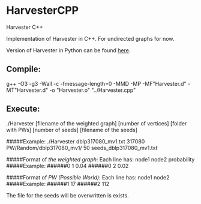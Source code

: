 # HarvesterCPP
Harvester C++

Implementation of Harvester in C++. For undirected graphs for now.

Version of Harvester in Python can be found [here](https://github.com/nd7141/influence-maximization/blob/e9dd1b354c7ce90cbe6fbcb4a866d43bb178a9ad/IC/ArbitraryP/Harvester.py). 

Compile:
--------
g++ -O3 -g3 -Wall -c -fmessage-length=0 -MMD -MP -MF"Harvester.d" -MT"Harvester.d" -o "Harvester.o" "../Harvester.cpp"

Execute:
--------
./Harvester [filename of the weighted graph] [number of vertices] [folder with PWs] [number of seeds] [filename of the seeds]

#####Example:
./Harvester dblp317080_mv1.txt 317080 PW/Random/dblp317080_mv1/ 50 seeds_dblp317080_mv1.txt

#####Format of _the weighted graph_:
Each line has:
node1 node2 probability
#####Example:
######0 1 0.04
######0 2 0.02

#####Format of _PW (Possible World)_:
Each line has:
node1 node2
#####Example:
######1 17
######2 112

The file for the seeds will be overwritten is exists. 
